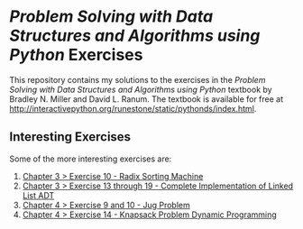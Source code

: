# *Problem Solving with Data Structures and Algorithms using Python* Exercises
This repository contains my solutions to the exercises in the *Problem Solving with Data Structures and Algorithms using Python* textbook by Bradley N. Miller and David L. Ranum. The textbook is available for free at http://interactivepython.org/runestone/static/pythonds/index.html.

## Interesting Exercises
Some of the more interesting exercises are:
1. [Chapter 3 > Exercise 10 - Radix Sorting Machine](Chapter3/exercise10.py)
2. [Chapter 3 > Exercise 13 through 19 - Complete Implementation of Linked List ADT](Chapter3/exercise13To19.py)
3. [Chapter 4 > Exercise 9 and 10 - Jug Problem](Chapter4/exercise9+10.py)
4. [Chapter 4 > Exercise 14 - Knapsack Problem Dynamic Programming](Chapter4/exercise14.py)
